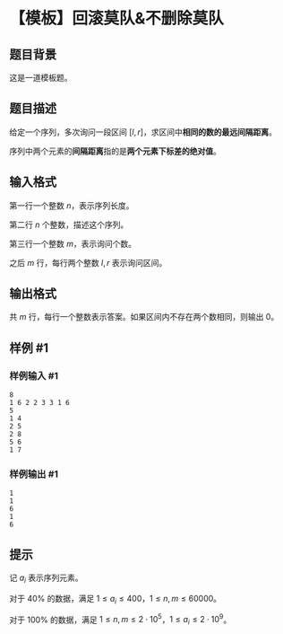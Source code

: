# 【模板】回滚莫队&不删除莫队

## 题目背景

这是一道模板题。

## 题目描述

给定一个序列，多次询问一段区间 $[l,r]$，求区间中**相同的数的最远间隔距离**。

序列中两个元素的**间隔距离**指的是**两个元素下标差的绝对值**。

## 输入格式

第一行一个整数 $n$，表示序列长度。

第二行 $n$ 个整数，描述这个序列。

第三行一个整数 $m$，表示询问个数。

之后 $m$ 行，每行两个整数 $l,r$ 表示询问区间。

## 输出格式

共 $m$ 行，每行一个整数表示答案。如果区间内不存在两个数相同，则输出 $0$。

## 样例 #1

### 样例输入 #1

```
8
1 6 2 2 3 3 1 6
5
1 4
2 5
2 8
5 6
1 7
```

### 样例输出 #1

```
1
1
6
1
6
```

## 提示

记 $a_i$ 表示序列元素。

对于 $40\%$ 的数据，满足 $1\leq a_i \leq 400$，$1\leq n,m\leq 60000$。

对于 $100\%$ 的数据，满足 $1\leq n,m\leq 2\cdot 10^5$，$1\leq a_i\leq 2\cdot 10^9$。